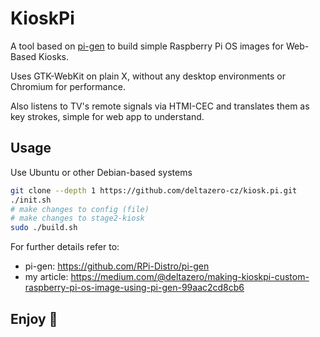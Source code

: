 # KioskPi

A tool based on [pi-gen](https://github.com/RPi-Distro/pi-gen)
to build simple Raspberry Pi OS images for Web-Based Kiosks.

Uses GTK-WebKit on plain X, without any desktop environments or Chromium for performance.

Also listens to TV's remote signals via HTMI-CEC and translates them as key strokes, simple for web app to understand.

## Usage

Use Ubuntu or other Debian-based systems

```bash
git clone --depth 1 https://github.com/deltazero-cz/kiosk.pi.git
./init.sh
# make changes to config (file)
# make changes to stage2-kiosk
sudo ./build.sh
```

For further details refer to:
- pi-gen: https://github.com/RPi-Distro/pi-gen
- my article: https://medium.com/@deltazero/making-kioskpi-custom-raspberry-pi-os-image-using-pi-gen-99aac2cd8cb6

## Enjoy 🥂
